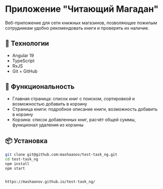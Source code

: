# Приложение "Читающий Магадан"

Веб-приложение для сети книжных магазинов, позволяющее пожилым сотрудникам удобно рекомендовать книги и проверять их наличие.

## 🚀 Технологии

- Angular 19
- TypeScript
- RxJS
- Git + GitHub

## 📄 Функциональность

- Главная страница: список книг с поиском, сортировкой и возможностью добавить в корзину
- Страница книги: подробное описание книги, возможность добавить в корзину
- Корзина: список добавленных книг, расчёт общей суммы, функционал удаления из корзины

## 📦 Установка

```bash
git clone git@github.com:mashaanov/test-task_ng.git
cd test-task_ng
npm install
npm start


https://mashaanov.github.io/test-task_ng/

